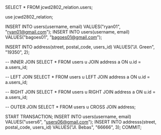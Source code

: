 SELECT * FROM jcwd2802_relation.users;

use jcwd2802_relation;

INSERT INTO users(username, email) VALUES("ryan01", "ryan01@gmail.com"); 
INSERT INTO users(username, email) VALUES("bagoes01", "bagoes01@gmail.com"); 

INSERT INTO address(street, postal_code, users_id) VALUES("Jl. Green", "19350", 2);

-- INNER JOIN
SELECT * FROM users u 
JOIN address a ON u.id = a.users_id; 

-- LEFT JOIN
SELECT * FROM users u 
LEFT JOIN address a ON u.id = a.users_id; 

-- RIGHT JOIN
SELECT * FROM users u 
RIGHT JOIN address a ON u.id = a.users_id; 

-- OUTER JOIN
SELECT * FROM users u 
CROSS JOIN address; 

START TRANSACTION;
INSERT INTO users(username, email) VALUES("users6", "users06@gmail.com");
INSERT INTO addresss(street, postal_code, users_id) VALUES("Jl. Bebas", "66666", 3);
COMMIT;
